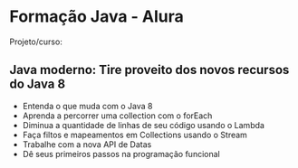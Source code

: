 # Formação Java - Alura

Projeto/curso:  

## Java moderno: Tire proveito dos novos recursos do Java 8
- Entenda o que muda com o Java 8
- Aprenda a percorrer uma collection com o forEach
- Diminua a quantidade de linhas de seu código usando o Lambda
- Faça filtos e mapeamentos em Collections usando o Stream
- Trabalhe com a nova API de Datas
- Dê seus primeiros passos na programação funcional